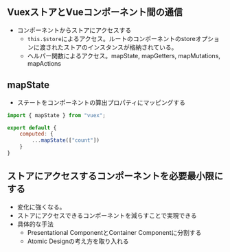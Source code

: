 ## VuexストアとVueコンポーネント間の通信
- コンポーネントからストアにアクセスする
    - `this.$store`によるアクセス。ルートのコンポーネントのstoreオプションに渡されたストアのインスタンスが格納されている。
    - ヘルパー関数によるアクセス。mapState, mapGetters, mapMutations, mapActions

## mapState
- ステートをコンポーネントの算出プロパティにマッピングする

```js
import { mapState } from "vuex";

export default {
    computed: {
        ...mapState(["count"])
    }
}
```

## ストアにアクセスするコンポーネントを必要最小限にする
- 変化に強くなる。
- ストアにアクセスできるコンポーネントを減らすことで実現できる
- 具体的な手法
    - Presentational ComponentとContainer Componentに分割する
    - Atomic Designの考え方を取り入れる